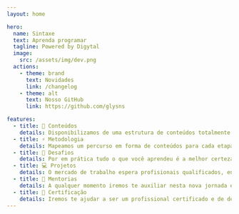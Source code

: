 ```yaml
---
layout: home

hero:
  name: Sintaxe
  text: Aprenda programar
  tagline: Powered by Digytal
  image:
    src: /assets/img/dev.png
  actions:
    - theme: brand
      text: Novidades
      link: /changelog
    - theme: alt
      text: Nosso GitHub
      link: https://github.com/glysns

features:
  - title: 📖 Conteúdos
    details: Disponibilizamos de uma estrutura de conteúdos totalmente atualizada e aderente ao mercado.
  - title: ⚡ Metodologia
    details: Mapeamos um percurso em forma de conteúdos para cada etapa de sua evolução repleto de direcionamentos, desafios e soluções que irão te preparar para o mercado de trabalho.
  - title: 🔧️ Desafios
    details: Por em prática tudo o que você aprendeu é a melhor certeza da nossa evolução.
  - title: 💻️ Projetos
    details: O mercado de trabalho espera profisionais qualificados, então juntos vamos desenvolver o que há de mais desafiador.
  - title: 🌙 Mentorias
    details: A qualquer momento iremos te auxiliar nesta nova jornada em busca de novas conquistas
  - title: 💎 Certificação
    details: Iremos te ajudar a ser um profissional certificado e de destaque no mercado.
---
```




<script setup>
import {
  VPTeamPage,
  VPTeamPageTitle,
  VPTeamPageSection,
  VPTeamMembers
} from 'vitepress/theme'
import { time, referencias } from './_data/team'
</script>


<VPTeamPage>
  <VPTeamPageSection>
    <template #title>Referências</template>
    <template #lead>Profissionais e suas tecnologias</template>
    <template #members>
      <VPTeamMembers size="small" :members="referencias" />
    </template>
  </VPTeamPageSection>
  <VPTeamPageSection>
    <template #title>Time</template>
    <template #lead>Conheça nossos entusiastas</template>
    <template #members>
      <VPTeamMembers size="small" :members="time" />
    </template>
  </VPTeamPageSection>
</VPTeamPage>


